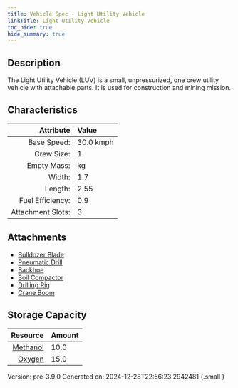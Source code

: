 ```yaml
---
title: Vehicle Spec - Light Utility Vehicle
linkTitle: Light Utility Vehicle
toc_hide: true
hide_summary: true
---
```

## Description
The Light Utility Vehicle (LUV) is a small, unpressurized, one crew utility vehicle with attachable parts.&#10;&#9;&#9;It is used for construction and mining mission.

## Characteristics

| Attribute      | Value |
|--------:|:------|
|Base Speed:|30.0 kmph|
|Crew Size:|1|
|Empty Mass:| kg|
|Width:|1.7|
|Length:|2.55|
|Fuel Efficiency:|0.9|
|Attachment Slots:|3|

## Attachments

- [Bulldozer Blade](/docs/definitions/part/bulldozer-blade)
- [Pneumatic Drill](/docs/definitions/part/pneumatic-drill)
- [Backhoe](/docs/definitions/part/backhoe)
- [Soil Compactor](/docs/definitions/part/soil-compactor)
- [Drilling Rig](/docs/definitions/part/drilling-rig)
- [Crane Boom](/docs/definitions/part/crane-boom)

## Storage Capacity

| Resource      | Amount |
|--------:|:------|
|[Methanol](/docs/definitions/resource/methanol)|10.0|
|[Oxygen](/docs/definitions/resource/oxygen)|15.0|

Version: pre-3.9.0 Generated on: 2024-12-28T22:56:23.2942481
{.small }
